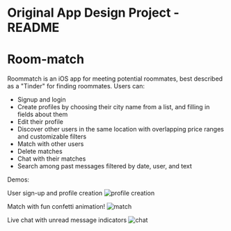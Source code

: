 Original App Design Project - README
===

# Room-match

Roommatch is an iOS app for meeting potential roommates, best described as a "Tinder" for finding roommates. Users can:
- Signup and login
- Create profiles by choosing their city name from a list, and filling in fields about them
- Edit their profile 
- Discover other users in the same location with overlapping price ranges and customizable filters
- Match with other users
- Delete matches
- Chat with their matches
- Search among past messages filtered by date, user, and text

Demos:

User sign-up and profile creation
![profile creation](https://user-images.githubusercontent.com/34987475/194961123-d1b4a6a5-dbce-4af6-bb53-8b3d635e597e.gif)

Match with fun confetti animation!
![match](https://user-images.githubusercontent.com/34987475/194961099-db93417b-db2c-4eb2-82e7-158fcd35163e.gif)

Live chat with unread message indicators
![chat](https://user-images.githubusercontent.com/34987475/194961101-cc993a7b-8db2-48f9-a8d7-3ab06f1ade87.gif)
